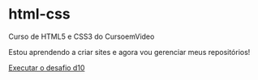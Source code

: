 # html-css
 Curso de HTML5 e CSS3 do CursoemVideo

 Estou aprendendo a criar sites e agora vou gerenciar meus repositórios!

<a href="https://amandasgaldino.github.io/html-css/desafios/d10/android.html">Executar o desafio d10</a>